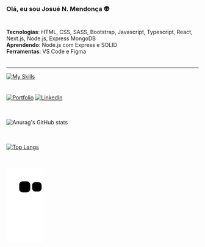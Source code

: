 ### Olá, eu sou Josué N. Mendonça 👽

<div style="padding: 20px 0;">
    <div>
        <strong>Tecnologias</strong>: 
        <span>
            HTML, CSS, SASS, Bootstrap, Javascript, Typescript, React, Next.js, Node.js, Express MongoDB
        </span>
    </div>
    <div>
        <strong>Aprendendo</strong>: 
        <span>
            Node.js com Express e SOLID
        </span>
    </div>
    <div>
        <strong>Ferramentas</strong>: 
        <span>
            VS Code e Figma
        </span>
    </div>
</div>

<hr />

[![My Skills](https://skillicons.dev/icons?i=html,css,sass,bootstrap,js,ts,react,nextjs,nodejs,express,mongodb,vscode,figma)](https://skillicons.dev)

<div style="padding: 5px 0"></div>

[![Portfolio](https://img.shields.io/badge/website-000000?style=for-the-badge&logo=About.me&logoColor=white)](https://portfolio-nine-beryl-31.vercel.app)
[![LinkedIn](https://img.shields.io/badge/LinkedIn-0077B5?style=for-the-badge&logo=linkedin&logoColor=white)](https://www.linkedin.com/in/josué-n-mendonça-542409207/)

<div style="padding: 10px 0"></div>

![Anurag's GitHub stats](https://github-readme-stats.vercel.app/api?username=josuenm&show_icons=true&theme=radical)

<div style="padding: 10px 0"></div>

[![Top Langs](https://github-readme-stats.vercel.app/api/top-langs/?username=josuenm&layout=compact)](https://github.com/anuraghazra/github-readme-stats)

<div style="padding: 10px 0"></div>

![Snake animation](https://github.com/josuenm/josuenm/blob/output/github-contribution-grid-snake.svg)
